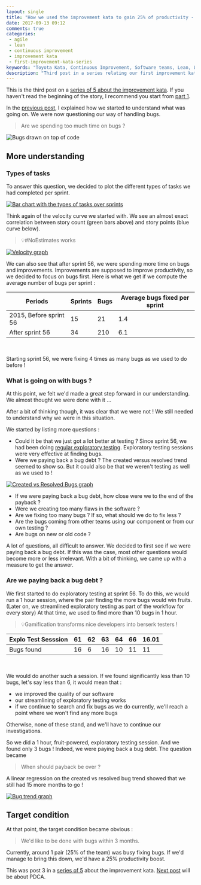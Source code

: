 ```yaml
---
layout: single
title: "How we used the improvement kata to gain 25% of productivity - Part 3"
date: 2017-09-13 09:12
comments: true
categories: 
 - agile
 - lean
 - continuous improvement
 - improvement kata
 - first-improvement-kata-series
keywords: "Toyota Kata, Continuous Improvement, Software teams, Lean, Lean Software, Agile, Scrum, Measure, Data"
description: "Third post in a series relating our first improvement kata. Covers the second half of the 'understand' phase, where we understood that to be more productive, we had to have less bugs to fix."
---
```

This is the third post on a [series of 5 about the improvement kata]({{site.baseurl}}/categories/#first-improvement-kata-series/). If you haven't read the beginning of the story, I recommend you start from [part 1](/how-we-used-the-improvement-kata-to-gain-25-percent-of-productivity-part-1/).

In the [previous post](/how-we-used-the-improvement-kata-to-gain-25-percent-of-productivity-part-2/), I explained how we started to understand what was going on. We were now questioning our way of handling bugs.

> Are we spending too much time on bugs ?

![Bugs drawn on top of code]({{site.url}}{{site.baseurl}}/imgs/2017-09-13-how-we-used-the-improvement-kata-to-gain-25-percent-of-productivity-part-3/code-and-bugs.jpg)

## More understanding

### Types of tasks

To answer this question, we decided to plot the different types of tasks we had completed per sprint.

[![Bar chart with the types of tasks over sprints]({{site.url}}{{site.baseurl}}/imgs/2017-09-13-how-we-used-the-improvement-kata-to-gain-25-percent-of-productivity-part-3/types-of-tasks-small.jpg)]({{site.url}}/imgs/2017-09-13-how-we-used-the-improvement-kata-to-gain-25-percent-of-productivity-part-3/types-of-tasks.jpg)

Think again of the velocity curve we started with. We see an almost exact correlation between story count (green bars above) and story points (blue curve below).

> 💡#NoEstimates works

[![Velocity graph]({{site.url}}{{site.baseurl}}/imgs/2017-09-13-how-we-used-the-improvement-kata-to-gain-25-percent-of-productivity-part-3/velocity-small.jpg)]({{site.url}}/imgs/2017-09-13-how-we-used-the-improvement-kata-to-gain-25-percent-of-productivity-part-3/velocity.jpg)

We can also see that after sprint 56, we were spending more time on bugs and improvements. Improvements are supposed to improve productivity, so we decided to focus on bugs first. Here is what we get if we compute the average number of bugs per sprint :

Periods | Sprints | Bugs | Average bugs fixed per sprint
--------|---------|------|------------------------------
2015, Before sprint 56	| 15 |	21 |	1.4
After sprint 56	| 34 |	210 |	6.1
<br>

Starting sprint 56, we were fixing 4 times as many bugs as we used to do before !

### What is going on with bugs ?

At this point, we felt we'd made a great step forward in our understanding. We almost thought we were done with it ...

After a bit of thinking though, it was clear that we were not ! We still needed to understand why we were in this situation.

We started by listing more questions :

* Could it be that we just got a lot better at testing ? Since sprint 56, we had been doing [regular exploratory testing](/how-we-started-exploratory-testing/). Exploratory testing sessions were very effective at finding bugs.
* Were we paying back a bug debt ? The created versus resolved trend seemed to show so. But it could also be that we weren't testing as well as we used to !

[![Created vs Resolved Bugs graph]({{site.url}}{{site.baseurl}}/imgs/2017-09-13-how-we-used-the-improvement-kata-to-gain-25-percent-of-productivity-part-3/created-vs-resolved-small.png)]({{site.url}}/imgs/2017-09-13-how-we-used-the-improvement-kata-to-gain-25-percent-of-productivity-part-3/created-vs-resolved.png)

* If we were paying back a bug debt, how close were we to the end of the payback ?
* Were we creating too many flaws in the software ?
* Are we fixing too many bugs ? If so, what should we do to fix less ?
* Are the bugs coming from other teams using our component or from our own testing ?
* Are bugs on new or old code ?

A lot of questions, all difficult to answer. We decided to first see if we were paying back a bug debt. If this was the case, most other questions would become more or less irrelevant. With a bit of thinking, we came up with a measure to get the answer.

### Are we paying back a bug debt ?

We first started to do exploratory testing at sprint 56. To do this, we would run a 1 hour session, where the pair finding the more bugs would win fruits. (Later on, we streamlined exploratory testing as part of the workflow for every story) At that time, we used to find more than 10 bugs in 1 hour.

> 💡Gamification transforms nice developers into berserk testers !

Explo Test Sesssion | 61 | 62 | 63 | 64 | 66 | 16.01
--------------------|----|----|----|----|----|------
Bugs found	| 16 |	6 |	16 |	10 | 	11 | 11
<br>

We would do another such a session. If we found significantly less than 10 bugs, let's say less than 6, it would mean that :

* we improved the quality of our software
* our streamlining of exploratory testing works
* if we continue to search and fix bugs as we do currently, we'll reach a point where we won't find any more bugs

Otherwise, none of these stand, and we'll have to continue our investigations.

So we did a 1 hour, fruit-powered, exploratory testing session. And we found only 3 bugs ! Indeed, we were paying back a bug debt. The question became

> When should payback be over ?

A linear regression on the created vs resolved bug trend showed that we still had 15 more months to go !

[![Bug trend graph]({{site.url}}{{site.baseurl}}/imgs/2017-09-13-how-we-used-the-improvement-kata-to-gain-25-percent-of-productivity-part-3/bug-trend-small.png)]({{site.url}}/imgs/2017-09-13-how-we-used-the-improvement-kata-to-gain-25-percent-of-productivity-part-3/bug-trend.png)

## Target condition

At that point, the target condition became obvious :

> We'd like to be done with bugs within 3 months.

Currently, around 1 pair (25% of the team) was busy fixing bugs. If we'd manage to bring this down, we'd have a 25% productivity boost.

This was post 3 in a [series of 5]({{site.baseurl}}/categories/#first-improvement-kata-series/) about the improvement kata. [Next post](/how-we-used-the-improvement-kata-to-gain-25-percent-of-productivity-part-4/) will be about PDCA.
